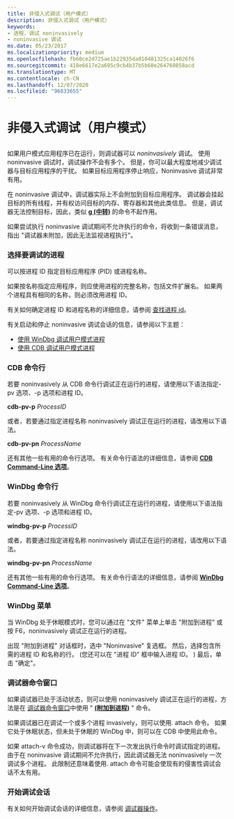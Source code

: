 ```yaml
---
title: 非侵入式调试（用户模式）
description: 非侵入式调试（用户模式）
keywords:
- 进程，调试 noninvasively
- noninvasive 调试
ms.date: 05/23/2017
ms.localizationpriority: medium
ms.openlocfilehash: fb60ce2d725ae1b22935da010481325ca14026f6
ms.sourcegitcommit: 418e6617e2a695c9cb4b37b5b60e264760858acd
ms.translationtype: MT
ms.contentlocale: zh-CN
ms.lasthandoff: 12/07/2020
ms.locfileid: "96833655"
---
```

# <a name="noninvasive-debugging-user-mode"></a>非侵入式调试（用户模式）


## <span id="ddk_noninvasive_debugging_user_mode__dbg"></span><span id="DDK_NONINVASIVE_DEBUGGING_USER_MODE__DBG"></span>


如果用户模式应用程序已在运行，则调试器可以 *noninvasively* 调试。 使用 noninvasive 调试时，调试操作不会有多个。 但是，你可以最大程度地减少调试器与目标应用程序的干扰。 如果目标应用程序停止响应，Noninvasive 调试非常有用。

在 noninvasive 调试中，调试器实际上不会附加到目标应用程序。 调试器会挂起目标的所有线程，并有权访问目标的内存、寄存器和其他此类信息。 但是，调试器无法控制目标，因此，类似 [**g (中转)**](g--go-.md) 的命令不起作用。

如果尝试执行 noninvasive 调试期间不允许执行的命令，将收到一条错误消息，指出 "调试器未附加，因此无法监视进程执行"。

### <a name="span-idselecting_the_process_to_debugspanspan-idselecting_the_process_to_debugspanselecting-the-process-to-debug"></a><span id="selecting_the_process_to_debug"></span><span id="SELECTING_THE_PROCESS_TO_DEBUG"></span>选择要调试的进程

可以按进程 ID 指定目标应用程序 (PID) 或进程名称。

如果按名称指定应用程序，则应使用进程的完整名称，包括文件扩展名。 如果两个进程具有相同的名称，则必须改用进程 ID。

有关如何确定进程 ID 和进程名称的详细信息，请参阅 [查找进程 id](finding-the-process-id.md)。

有关启动和停止 noninvasive 调试会话的信息，请参阅以下主题：

-   [使用 WinDbg 调试用户模式进程](debugging-a-user-mode-process-using-windbg.md)
-   [使用 CDB 调试用户模式进程](debugging-a-user-mode-process-using-cdb.md)

### <a name="span-idcdb_command_linespanspan-idcdb_command_linespancdb-command-line"></a><span id="cdb_command_line"></span><span id="CDB_COMMAND_LINE"></span>CDB 命令行

若要 noninvasively 从 CDB 命令行调试正在运行的进程，请使用以下语法指定-pv 选项、-p 选项和进程 ID。

**cdb-pv-p** *ProcessID*

或者，若要通过指定进程名称 noninvasively 调试正在运行的进程，请改用以下语法。

**cdb-pv-pn** *ProcessName*

还有其他一些有用的命令行选项。 有关命令行语法的详细信息，请参阅 [**CDB Command-Line 选项**](cdb-command-line-options.md)。

### <a name="span-idwindbg_command_linespanspan-idwindbg_command_linespanwindbg-command-line"></a><span id="windbg_command_line"></span><span id="WINDBG_COMMAND_LINE"></span>WinDbg 命令行

若要 noninvasively 从 WinDbg 命令行调试正在运行的进程，请使用以下语法指定-pv 选项、-p 选项和进程 ID。

**windbg-pv-p** *ProcessID*

或者，若要通过指定进程名称 noninvasively 调试正在运行的进程，请改用以下语法。

**windbg-pv-pn** *ProcessName*

还有其他一些有用的命令行选项。 有关命令行语法的详细信息，请参阅 [**WinDbg Command-Line 选项**](windbg-command-line-options.md)。

### <a name="span-idwindbg_menuspanspan-idwindbg_menuspanwindbg-menu"></a><span id="windbg_menu"></span><span id="WINDBG_MENU"></span>WinDbg 菜单

当 WinDbg 处于休眠模式时，您可以通过在 "文件" 菜单上单击 "附加到进程" 或按 F6，noninvasively 调试正在运行的进程。

出现 "附加到进程" 对话框时，选中 "Noninvasive" 复选框。 然后，选择包含所需的进程 ID 和名称的行。  (您还可以在 "进程 ID" 框中输入进程 ID。 ) 最后，单击 "确定"。

### <a name="span-iddebugger_command_windowspanspan-iddebugger_command_windowspandebugger-command-window"></a><span id="debugger_command_window"></span><span id="DEBUGGER_COMMAND_WINDOW"></span>调试器命令窗口

如果调试器已处于活动状态，则可以使用 noninvasively 调试正在运行的进程，方法是在 [调试器命令窗口](the-debugger-command-window.md)中使用 " [**(附加到进程)**](-attach--attach-to-process-.md) " 命令。

如果调试器已在调试一个或多个进程 invasively，则可以使用. attach 命令。 如果它处于休眠状态，但未处于休眠的 WinDbg 中，则可以在 CDB 中使用此命令。

如果 attach-v 命令成功，则调试器将在下一次发出执行命令时调试指定的进程。 由于在 noninvasive 调试期间不允许执行，因此调试器无法 noninvasively 一次调试多个进程。 此限制还意味着使用. attach 命令可能会使现有的侵害性调试会话不太有用。

### <a name="span-idbeginning_the_debugging_sessionspanspan-idbeginning_the_debugging_sessionspanbeginning-the-debugging-session"></a><span id="beginning_the_debugging_session"></span><span id="BEGINNING_THE_DEBUGGING_SESSION"></span>开始调试会话

有关如何开始调试会话的详细信息，请参阅 [调试器操作](debugger-operation-win8.md)。

 

 





